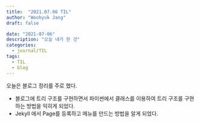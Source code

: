 ```yaml
---
title:  "2021.07.06 TIL"
author: "Woohyuk Jang"
draft: false

date: "2021-07-06"
description: "오늘 내가 한 것"
categories:
  - journal/TIL
tags:
  - TIL
  - blog
---
```

오늘은 블로그 정리를 주로 했다. 
- 블로그에 트리 구조를 구현하면서 파이썬에서 클래스를 이용하여 트리 구조를 구현하는 방법을 익히게 되었다.
- Jekyll 에서 Page를 등록하고 메뉴를 만드는 방법을 알게 되었다.
